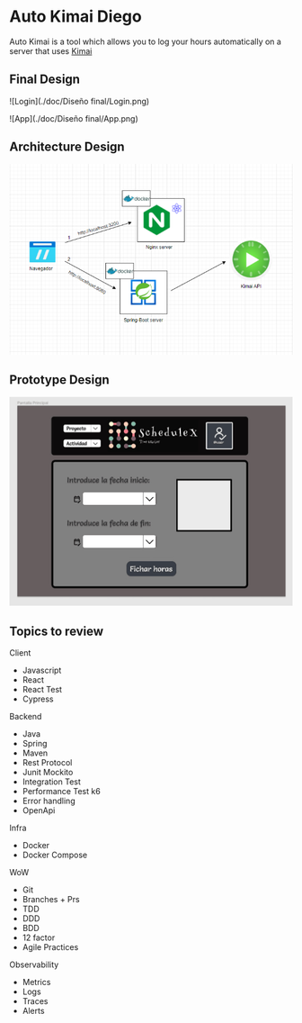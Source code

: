 # Auto Kimai Diego

Auto Kimai is a tool which allows you to log your hours automatically on a server that uses [Kimai](https://github.com/kevinpapst/kimai2)

## Final Design

![Login](./doc/Diseño final/Login.png)

![App](./doc/Diseño final/App.png)
## Architecture Design

![Arquitectura](./doc/EsquemaArquitectura.PNG)

## Prototype Design

![Prototipo](./doc/Prototypes/segundoPrototipoScheduleX/secondPrototype.png)
## Topics to review

Client
- Javascript
- React
- React Test
- Cypress

Backend
- Java
- Spring
- Maven
- Rest Protocol
- Junit Mockito
- Integration Test
- Performance Test k6
- Error handling
- OpenApi

Infra
- Docker
- Docker Compose


WoW
- Git
- Branches + Prs
- TDD
- DDD
- BDD
- 12 factor
- Agile Practices

Observability
- Metrics
- Logs
- Traces
- Alerts

